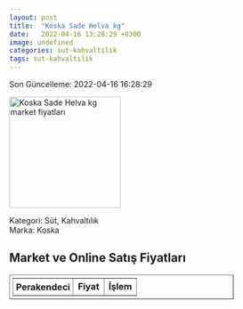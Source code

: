```yaml
---
layout: post
title:  "Koska Sade Helva kg"
date:   2022-04-16 13:28:29 +0300
image: undefined
categories: sut-kahvaltilik
tags: sut-kahvaltilik
---
```


Son Güncelleme: 2022-04-16 16:28:29

<img src="undefined" width="200" alt="Koska Sade Helva kg market fiyatları" />

Kategori: Süt, Kahvaltılık
<br />
Marka: Koska

<h2>Market ve Online Satış Fiyatları</h2>

<table border="1" style="padding: 5px;width:80%;">
  <tr>
    <td style="padding: 5px;"><strong>Perakendeci</strong></td>
    <td><strong>Fiyat</strong></td>
    <td><strong>İşlem</strong></td>
  </tr>
  
</table>
